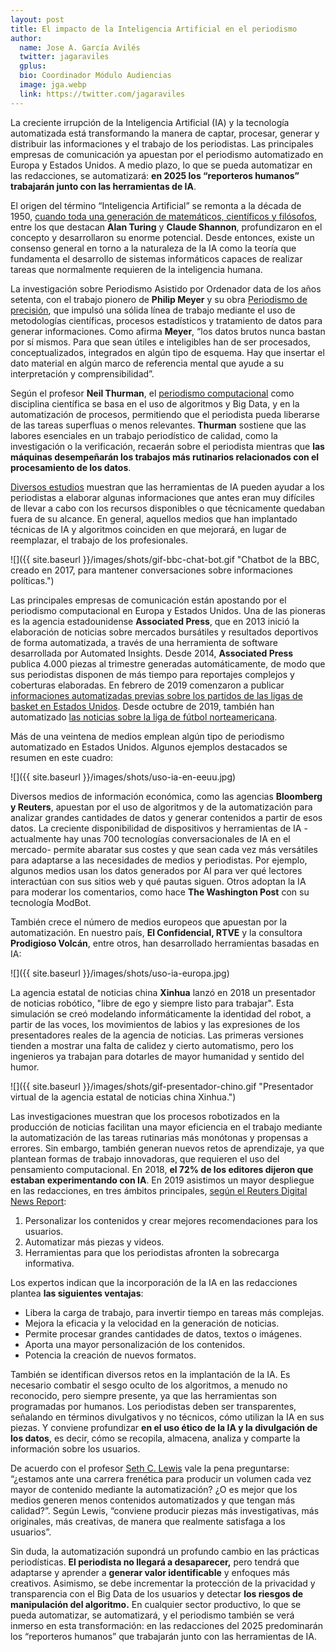 ```yaml
---
layout: post
title: El impacto de la Inteligencia Artificial en el periodismo
author:
  name: Jose A. García Avilés
  twitter: jagaraviles
  gplus:  
  bio: Coordinador Módulo Audiencias
  image: jga.webp
  link: https://twitter.com/jagaraviles
---
```

La creciente irrupción de la Inteligencia Artificial (IA) y la tecnología automatizada está transformando la manera de captar, procesar, generar y distribuir las informaciones y el trabajo de los periodistas. Las principales empresas de comunicación ya apuestan por el periodismo automatizado en Europa y Estados Unidos. A medio plazo, lo que se pueda automatizar en las redacciones, se automatizará: **en 2025 los “reporteros humanos” trabajarán junto con las herramientas de IA**.

El origen del término “Inteligencia Artificial” se remonta a la década de 1950, [cuando toda una generación de matemáticos, científicos y filósofos](http://sitn.hms.harvard.edu/flash/2017/history-artificial-intelligence/), entre los que destacan **Alan Turing** y **Claude Shannon**, profundizaron en el concepto y desarrollaron su enorme potencial. Desde entonces, existe un consenso general en torno a la naturaleza de la IA como la teoría que fundamenta el desarrollo de sistemas informáticos capaces de realizar tareas que normalmente requieren de la inteligencia humana.

La investigación sobre Periodismo Asistido por Ordenador data de los años setenta, con el trabajo pionero de **Philip Meyer** y su obra [Periodismo de precisión](https://www.amazon.es/Precision-Journalism-4th-Reporters-Introduction/dp/0742510883), que impulsó una sólida línea de trabajo mediante el uso de metodologías científicas, procesos estadísticos y tratamiento de datos para generar informaciones. Como afirma **Meyer**, “los datos brutos nunca bastan por sí mismos. Para que sean útiles e inteligibles han de ser procesados, conceptualizados, integrados en algún tipo de esquema. Hay que insertar el dato material en algún marco de referencia mental que ayude a su interpretación y comprensibilidad”.

Según el profesor **Neil Thurman**, el [periodismo computacional](https://www.taylorfrancis.com/books/e/9781315167497) como disciplina científica se basa en el uso de algoritmos y Big Data, y en la automatización de procesos, permitiendo que el periodista pueda liberarse de las tareas superfluas o menos relevantes. **Thurman** sostiene que las labores esenciales en un trabajo periodístico de calidad, como la investigación o la verificación, recaerán sobre el periodista mientras que **las máquinas desempeñarán los trabajos más rutinarios relacionados con el procesamiento de los datos**. 

[Diversos estudios](https://www.tandfonline.com/doi/abs/10.1080/21670811.2015.1096748) muestran que las herramientas de IA pueden ayudar a los periodistas a elaborar algunas informaciones que antes eran muy difíciles de llevar a cabo con los recursos disponibles o que técnicamente quedaban fuera de su alcance. En general, aquellos medios que han implantado técnicas de IA y algoritmos coinciden en que mejorará, en lugar de reemplazar, el trabajo de los profesionales. 

![]({{ site.baseurl }}/images/shots/gif-bbc-chat-bot.gif "Chatbot de la BBC, creado en 2017, para mantener conversaciones sobre informaciones políticas.")

Las principales empresas de comunicación están apostando por el periodismo computacional en Europa y Estados Unidos. Una de las pioneras es la agencia estadounidense **Associated Press**, que en 2013 inició la elaboración de noticias sobre mercados bursátiles y resultados deportivos de forma automatizada, a través de una herramienta de software desarrollada por Automated Insights. Desde 2014, **Associated Press** publica 4.000 piezas al trimestre generadas automáticamente, de modo que sus periodistas disponen de más tiempo para reportajes complejos y coberturas elaboradas. En febrero de 2019 comenzaron a publicar [informaciones automatizadas previas sobre los partidos de las ligas de basket en Estados Unidos](https://automatedinsights.com/blog/the-ap-and-automated-insights-expand-partnership-with-college-basketball-previews/). Desde octubre de 2019, también han automatizado [las noticias sobre la liga de fútbol norteamericana](https://www.ap.org/press-releases/2019/ap-to-grow-major-league-soccer-coverage-with-automated-stories).  

Más de una veintena de medios emplean algún tipo de periodismo automatizado en Estados Unidos. Algunos ejemplos destacados se resumen en este cuadro:

![]({{ site.baseurl }}/images/shots/uso-ia-en-eeuu.jpg)

Diversos medios de información económica, como las agencias **Bloomberg y Reuters**, apuestan por el uso de algoritmos y de la automatización para analizar grandes cantidades de datos y generar contenidos a partir de esos datos. La creciente disponibilidad de dispositivos y herramientas de IA -actualmente hay unas 700 tecnologías conversacionales de IA en el mercado- permite abaratar sus costes y que sean cada vez más versátiles para adaptarse a las necesidades de medios y periodistas. Por ejemplo, algunos medios usan los datos generados por AI para ver qué lectores interactúan con sus sitios web y qué pautas siguen. Otros adoptan la IA para moderar los comentarios, como hace **The Washington Post** con su tecnología ModBot.

También crece el número de medios europeos que apuestan por la automatización. En nuestro país, **El Confidencial, RTVE** y la consultora **Prodigioso Volcán**, entre otros, han desarrollado herramientas basadas en IA:

![]({{ site.baseurl }}/images/shots/uso-ia-europa.jpg)

La agencia estatal de noticias china **Xinhua** lanzó en 2018 un presentador de noticias robótico, "libre de ego y siempre listo para trabajar". Esta simulación se creó modelando informáticamente la identidad del robot, a partir de las voces, los movimientos de labios y las expresiones de los presentadores reales de la agencia de noticias. Las primeras versiones tienden a mostrar una falta de calidez y cierto automatismo, pero los ingenieros ya trabajan para dotarles de mayor humanidad y sentido del humor.

![]({{ site.baseurl }}/images/shots/gif-presentador-chino.gif "Presentador virtual de la agencia estatal de noticias china Xinhua.")

Las investigaciones muestran que los procesos robotizados en la producción de noticias facilitan una mayor eficiencia en el trabajo mediante la automatización de las tareas rutinarias más monótonas y propensas a errores. Sin embargo, también generan nuevos retos de aprendizaje, ya que plantean formas de trabajo innovadoras, que requieren el uso del pensamiento computacional. En 2018, **el 72% de los editores dijeron que estaban experimentando con IA**. En 2019 asistimos un mayor despliegue en las redacciones, en tres ámbitos principales, [según el Reuters Digital News Report](http://www.digitalnewsreport.org/):

1. Personalizar los contenidos y crear mejores recomendaciones para los usuarios.
2. Automatizar más piezas y videos.
3. Herramientas para que los periodistas afronten la sobrecarga informativa.

Los expertos indican que la incorporación de la IA en las redacciones plantea **las siguientes ventajas**:

* Libera la carga de trabajo, para invertir tiempo en tareas más complejas.
* Mejora la eficacia y la velocidad en la generación de noticias.
* Permite procesar grandes cantidades de datos, textos o imágenes.
* Aporta una mayor personalización de los contenidos.
* Potencia la creación de nuevos formatos.

También se identifican diversos retos en la implantación de la IA. Es necesario combatir el sesgo oculto de los algoritmos, a menudo no reconocido, pero siempre presente, ya que las herramientas son programadas por humanos. Los periodistas deben ser transparentes, señalando en términos divulgativos y no técnicos, cómo utilizan la IA en sus piezas. Y conviene profundizar **en el uso ético de la IA y la divulgación de los datos**, es decir, cómo se recopila, almacena, analiza y comparte la información sobre los usuarios.

De acuerdo con el profesor [Seth C. Lewis](https://twitter.com/SethCLewis) vale la pena preguntarse: “¿estamos ante una carrera frenética para producir un volumen cada vez mayor de contenido mediante la automatización? ¿O es mejor que los medios generen menos contenidos automatizados y que tengan más calidad?”. Según Lewis, “conviene producir piezas más investigativas, más originales, más creativas, de manera que realmente satisfaga a los usuarios”.

Sin duda, la automatización supondrá un profundo cambio en las prácticas periodísticas. **El periodista no llegará a desaparecer,** pero tendrá que adaptarse y aprender a **generar valor identificable** y enfoques más creativos. Asimismo, se debe incrementar la protección de la privacidad y transparencia con el Big Data de los usuarios y detectar **los riesgos de manipulación del algoritmo.** En cualquier sector productivo, lo que se pueda automatizar, se automatizará, y el periodismo también se verá inmerso en esta transformación: en las redacciones del 2025 predominarán los “reporteros humanos” que trabajarán junto con las herramientas de IA.
